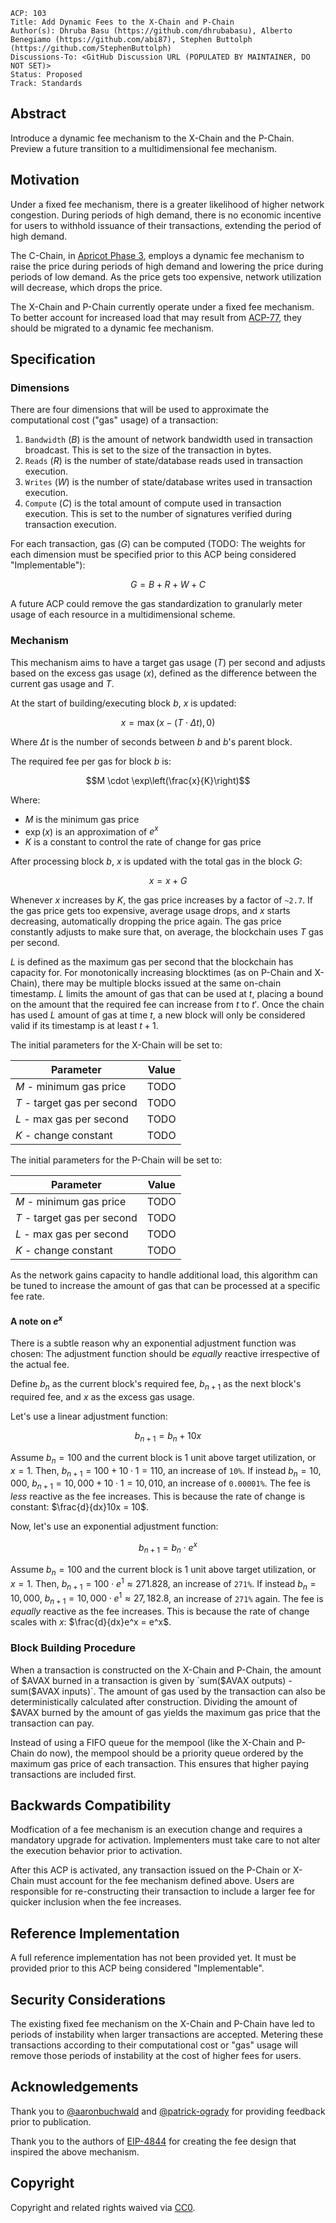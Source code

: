 ```text
ACP: 103
Title: Add Dynamic Fees to the X-Chain and P-Chain
Author(s): Dhruba Basu (https://github.com/dhrubabasu), Alberto Benegiamo (https://github.com/abi87), Stephen Buttolph (https://github.com/StephenButtolph)
Discussions-To: <GitHub Discussion URL (POPULATED BY MAINTAINER, DO NOT SET)>
Status: Proposed
Track: Standards
```

## Abstract

Introduce a dynamic fee mechanism to the X-Chain and the P-Chain. Preview a future transition to a multidimensional fee mechanism.

## Motivation

Under a fixed fee mechanism, there is a greater likelihood of higher network congestion. During periods of high demand, there is no economic incentive for users to withhold issuance of their transactions, extending the period of high demand.

The C-Chain, in [Apricot Phase 3](https://medium.com/avalancheavax/apricot-phase-three-c-chain-dynamic-fees-432d32d67b60), employs a dynamic fee mechanism to raise the price during periods of high demand and lowering the price during periods of low demand. As the price gets too expensive, network utilization will decrease, which drops the price.

The X-Chain and P-Chain currently operate under a fixed fee mechanism. To better account for increased load that may result from [ACP-77](../77-reinventing-subnets/README.md), they should be migrated to a dynamic fee mechanism.

## Specification

### Dimensions

There are four dimensions that will be used to approximate the computational cost ("gas" usage) of a transaction:

1. `Bandwidth` ($B$) is the amount of network bandwidth used in transaction broadcast. This is set to the size of the transaction in bytes.
2. `Reads` ($R$) is the number of state/database reads used in transaction execution.
3. `Writes` ($W$) is the number of state/database writes used in transaction execution.
4. `Compute` ($C$) is the total amount of compute used in transaction execution. This is set to the number of signatures verified during transaction execution.

For each transaction, gas ($G$) can be computed (TODO: The weights for each dimension must be specified prior to this ACP being considered "Implementable"):

$$G = B + R + W + C$$

A future ACP could remove the gas standardization to granularly meter usage of each resource in a multidimensional scheme.

### Mechanism

This mechanism aims to have a target gas usage ($T$) per second and adjusts based on the excess gas usage ($x$), defined as the difference between the current gas usage and $T$.

At the start of building/executing block $b$, $x$ is updated:

$$x = \max(x - (T \cdot \Delta t), 0)$$

Where $\Delta t$ is the number of seconds between $b$ and $b$'s parent block.

The required fee per gas for block $b$ is:

$$M \cdot \exp\left(\frac{x}{K}\right)$$

Where:

- $M$ is the minimum gas price
- $\exp\left(x\right)$ is an approximation of $e^x$
- $K$ is a constant to control the rate of change for gas price

After processing block $b$, $x$ is updated with the total gas in the block $G$:

$$x = x + G$$

Whenever $x$ increases by $K$, the gas price increases by a factor of `~2.7`. If the gas price gets too expensive, average usage drops, and $x$ starts decreasing, automatically dropping the price again. The gas price constantly adjusts to make sure that, on average, the blockchain uses $T$ gas per second.

$L$ is defined as the maximum gas per second that the blockchain has capacity for. For monotonically increasing blocktimes (as on P-Chain and X-Chain), there may be multiple blocks issued at the same on-chain timestamp. $L$ limits the amount of gas that can be used at $t$, placing a bound on the amount that the required fee can increase from $t$ to $t'$. Once the chain has used $L$ amount of gas at time $t$, a new block will only be considered valid if its timestamp is at least $t + 1$.

The initial parameters for the X-Chain will be set to:

| Parameter | Value |
| - | - |
| $M$ - minimum gas price | TODO |
| $T$ - target gas per second | TODO |
| $L$ - max gas per second | TODO |
| $K$ - change constant | TODO |

The initial parameters for the P-Chain will be set to:

| Parameter | Value |
| - | - |
| $M$ - minimum gas price | TODO |
| $T$ - target gas per second | TODO |
| $L$ - max gas per second | TODO |
| $K$ - change constant | TODO |

As the network gains capacity to handle additional load, this algorithm can be tuned to increase the amount of gas that can be processed at a specific fee rate.

#### A note on $e^x$

There is a subtle reason why an exponential adjustment function was chosen: The adjustment function should be _equally_ reactive irrespective of the actual fee.

Define $b_n$ as the current block's required fee, $b_{n+1}$ as the next block's required fee, and $x$ as the excess gas usage.

Let's use a linear adjustment function:

$$b_{n+1} = b_n + 10x$$

Assume $b_n = 100$ and the current block is 1 unit above target utilization, or $x = 1$. Then, $b_{n+1} = 100 + 10 \cdot 1 = 110$, an increase of `10%`. If instead $b_n = 10,000$, $b_{n+1} = 10,000 + 10 \cdot 1 = 10,010$, an increase of `0.00001%`. The fee is _less_ reactive as the fee increases. This is because the rate of change is constant: $\frac{d}{dx}10x = 10$.

Now, let's use an exponential adjustment function:

$$b_{n+1} = b_n \cdot e^x$$

Assume $b_n = 100$ and the current block is 1 unit above target utilization, or $x = 1$. Then, $b_{n+1} = 100 \cdot e^1 \approx 271.828$, an increase of `271%`. If instead $b_n = 10,000$, $b_{n+1} = 10,000 \cdot e^1 \approx 27,182.8$, an increase of `271%` again. The fee is _equally_ reactive as the fee increases. This is because the rate of change scales with $x$: $\frac{d}{dx}e^x = e^x$.

### Block Building Procedure

When a transaction is constructed on the X-Chain and P-Chain, the amount of $AVAX burned in a transaction is given by `sum($AVAX outputs) - sum($AVAX inputs)`. The amount of gas used by the transaction can also be deterministically calculated after construction. Dividing the amount of $AVAX burned by the amount of gas yields the maximum gas price that the transaction can pay.

Instead of using a FIFO queue for the mempool (like the X-Chain and P-Chain do now), the mempool should be a priority queue ordered by the maximum gas price of each transaction. This ensures that higher paying transactions are included first.

## Backwards Compatibility

Modfication of a fee mechanism is an execution change and requires a mandatory upgrade for activation. Implementers must take care to not alter the execution behavior prior to activation.

After this ACP is activated, any transaction issued on the P-Chain or X-Chain must account for the fee mechanism defined above. Users are responsible for re-constructing their transaction to include a larger fee for quicker inclusion when the fee increases.

## Reference Implementation

A full reference implementation has not been provided yet. It must be provided prior to this ACP being considered "Implementable".

## Security Considerations

The existing fixed fee mechanism on the X-Chain and P-Chain have led to periods of instability when larger transactions are accepted. Metering these transactions according to their computational cost or "gas" usage will remove those periods of instability at the cost of higher fees for users.

## Acknowledgements

Thank you to [@aaronbuchwald](https://github.com/aaronbuchwald) and [@patrick-ogrady](https://github.com/patrick-ogrady) for providing feedback prior to publication.

Thank you to the authors of [EIP-4844](https://github.com/ethereum/EIPs/blob/master/EIPS/eip-4844.md) for creating the fee design that inspired the above mechanism.

## Copyright

Copyright and related rights waived via [CC0](https://creativecommons.org/publicdomain/zero/1.0/).
